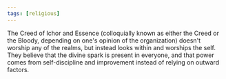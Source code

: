 ```yaml
---
tags: [religious]
---
```


The Creed of Ichor and Essence (colloquially known as either the Creed or the Bloody, depending on one's opinion of the organization) doesn't worship any of the realms, but instead looks within and worships the self. They believe that the divine spark is present in everyone, and that power comes from self-discipline and improvement instead of relying on outward factors.
